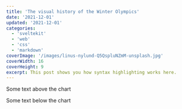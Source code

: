 ```yaml
---
title: 'The visual history of the Winter Olympics'
date: '2021-12-01'
updated: '2021-12-01'
categories:
  - 'sveltekit'
  - 'web'
  - 'css'
  - 'markdown'
coverImage: '/images/linus-nylund-Q5QspluNZmM-unsplash.jpg'
coverWidth: 16
coverHeight: 9
excerpt: This post shows you how syntax highlighting works here.
---
```


<script>
    import Streamgraph  from '$lib/components/charts/Streamgraph.svelte'
</script>

Some text above the chart

<Streamgraph />

Some text below the chart

